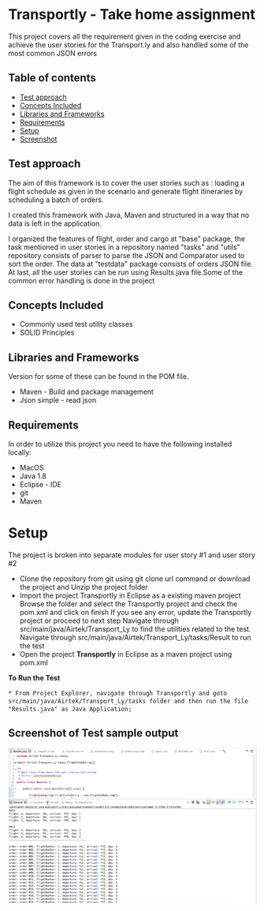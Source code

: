 # Transportly - Take home assignment
This project covers all the requirement given in the coding exercise and achieve the user stories for the Transport.ly and also handled some of the most common JSON errors

## Table of contents
* [Test approach](#test-approach)
* [Concepts Included](#concepts-included)
* [Libraries and Frameworks](#libraries-and-frameworks)
* [Requirements](#requirements)
* [Setup](#setup)
* [Screenshot](#screenshot)       

## Test approach

The aim of this framework is to cover the user stories such as : loading a flight schedule as given in the scenario and generate flight itineraries by scheduling a batch of orders. 

I created this framework with Java, Maven and structured in a way that no data is left in the application. 

I organized the features of flight, order and cargo at "base" package, the task mentioned in user stories in a repository named "tasks" and "utils" repository consists of parser to parse the JSON and Comparator used to sort the order. The data at "testdata" package consists of orders JSON file.  At last, all the user stories can be run using Results.java file.Some of the common error handling is done in the project


## Concepts Included

* Commonly used test utility classes
* SOLID Principles

## Libraries and Frameworks
Version for some of these can be found in the POM file.

* Maven - Build and package management
* Json simple - read json

## Requirements

In order to utilize this project you need to have the following installed locally:

* MacOS
* Java 1.8
* Eclipse - IDE
* git
* Maven 


# Setup


The project is broken into separate modules for user story #1 and user story #2

* Clone the repository from git using git clone url command or download the project and Unzip the project folder  
* Import the project Transportly in Eclipse as a existing maven project 
Browse the folder and select the Transportly project and check the pom.xml and click on finish
If you see any error, update the Transportly project or proceed to next step
Navigate through src/main/java/Airtek/Transport_Ly to find the utilities related to the test.
Navigate through src/main/java/Airtek/Transport_Ly/tasks/Result to run the test
* Open the project **Transportly** in Eclipse as a maven project using pom.xml

**To Run the Test**

```
* From Project Explorer, navigate through Transportly and goto src/main/java/Airtek/Transport_Ly/tasks folder and then run the file "Results.java" as Java Application;
```

## Screenshot of Test sample output
![screenshot of the output](/screenshot/testresultssample.png)

